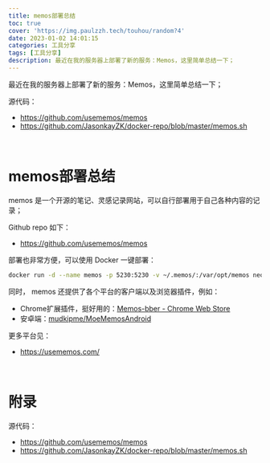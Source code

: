 ```yaml
---
title: memos部署总结
toc: true
cover: 'https://img.paulzzh.tech/touhou/random?4'
date: 2023-01-02 14:01:15
categories: 工具分享
tags: [工具分享]
description: 最近在我的服务器上部署了新的服务：Memos，这里简单总结一下；
---
```


最近在我的服务器上部署了新的服务：Memos，这里简单总结一下；

源代码：

-   https://github.com/usememos/memos
-   https://github.com/JasonkayZK/docker-repo/blob/master/memos.sh

<br/>

<!--more-->

# **memos部署总结**

memos 是一个开源的笔记、灵感记录网站，可以自行部署用于自己各种内容的记录；

Github repo 如下：

-   https://github.com/usememos/memos

部署也非常方便，可以使用 Docker 一键部署：

```bash
docker run -d --name memos -p 5230:5230 -v ~/.memos/:/var/opt/memos neosmemo/memos:latest
```

同时， memos 还提供了各个平台的客户端以及浏览器插件，例如：

-   Chrome扩展插件，挺好用的：[Memos-bber - Chrome Web Store](https://chrome.google.com/webstore/detail/memos-bber/cbhjebjfccgchgbmfbobjmebjjckgofe/related)
-   安卓端：[mudkipme/MoeMemosAndroid](https://github.com/mudkipme/MoeMemosAndroid/)

更多平台见：

-   https://usememos.com/

<br/>

# **附录**

源代码：

-   https://github.com/usememos/memos
-   https://github.com/JasonkayZK/docker-repo/blob/master/memos.sh


<br/>
